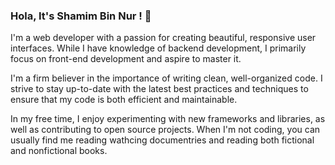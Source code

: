 ### Hola, It's Shamim Bin Nur ! 👋
I'm a web developer with a passion for creating beautiful, responsive user interfaces. While I have knowledge of backend development, I primarily focus on front-end development and aspire to master it.

I'm a firm believer in the importance of writing clean, well-organized code. I strive to stay up-to-date with the latest best practices and techniques to ensure that my code is both efficient and maintainable.

In my free time, I enjoy experimenting with new frameworks and libraries, as well as contributing to open source projects. When I'm not coding, you can usually find me reading wathcing documentries and reading both fictional and nonfictional books.


[website]: http://shamimbinnur.me/
[linkedin]:https://www.linkedin.com/in/shamimbinnur/


